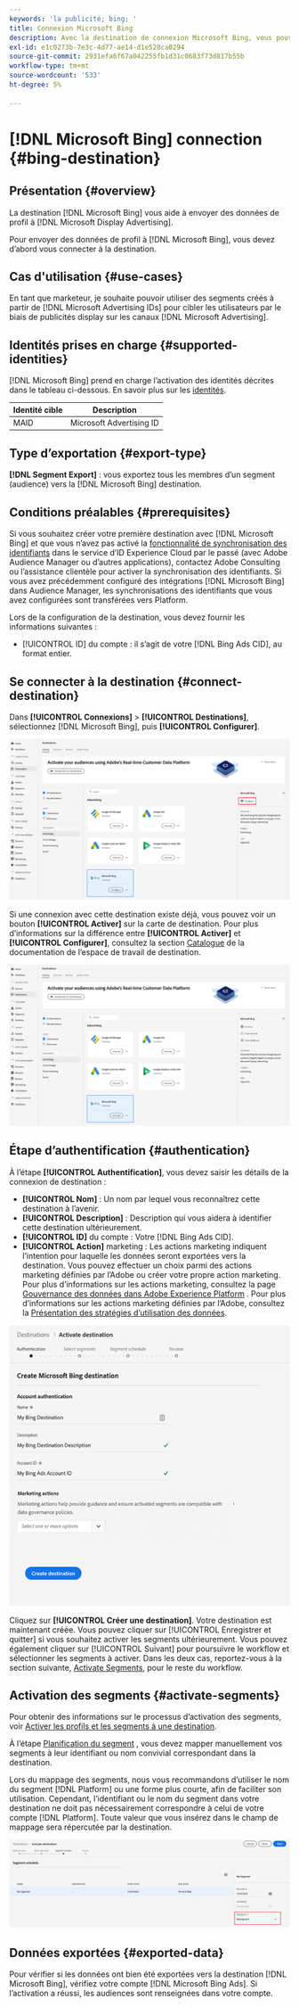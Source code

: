 ```yaml
---
keywords: 'la publicité; bing; '
title: Connexion Microsoft Bing
description: Avec la destination de connexion Microsoft Bing, vous pouvez exécuter le reciblage et l’audience des campagnes numériques ciblées sur Microsoft Display Advertising.
exl-id: e1c0273b-7e3c-4d77-ae14-d1e528ca0294
source-git-commit: 2931efa6f67a042255fb1d31c0683f73d817b55b
workflow-type: tm+mt
source-wordcount: '533'
ht-degree: 5%

---
```


# [!DNL Microsoft Bing] connection  {#bing-destination}

## Présentation {#overview}

La destination [!DNL Microsoft Bing] vous aide à envoyer des données de profil à [!DNL Microsoft Display Advertising].

Pour envoyer des données de profil à [!DNL Microsoft Bing], vous devez d’abord vous connecter à la destination.

## Cas d&#39;utilisation {#use-cases}

En tant que marketeur, je souhaite pouvoir utiliser des segments créés à partir de [!DNL Microsoft Advertising IDs] pour cibler les utilisateurs par le biais de publicités display sur les canaux [!DNL Microsoft Advertising].

## Identités prises en charge {#supported-identities}

[!DNL Microsoft Bing] prend en charge l’activation des identités décrites dans le tableau ci-dessous. En savoir plus sur les [identités](/help/identity-service/namespaces.md).

| Identité cible | Description |
|---|---|
| MAID | Microsoft Advertising ID |

## Type d’exportation {#export-type}

**[!DNL Segment Export]** : vous exportez tous les membres d’un segment (audience) vers la  [!DNL Microsoft Bing] destination.

## Conditions préalables {#prerequisites}

Si vous souhaitez créer votre première destination avec [!DNL Microsoft Bing] et que vous n’avez pas activé la [fonctionnalité de synchronisation des identifiants](https://experienceleague.adobe.com/docs/id-service/using/id-service-api/methods/idsync.html) dans le service d’ID Experience Cloud par le passé (avec Adobe Audience Manager ou d’autres applications), contactez Adobe Consulting ou l’assistance clientèle pour activer la synchronisation des identifiants. Si vous avez précédemment configuré des intégrations [!DNL Microsoft Bing] dans Audience Manager, les synchronisations des identifiants que vous avez configurées sont transférées vers Platform.

Lors de la configuration de la destination, vous devez fournir les informations suivantes :

* [!UICONTROL ID] du compte : il s’agit de votre  [!DNL Bing Ads CID], au format entier.

## Se connecter à la destination {#connect-destination}

Dans **[!UICONTROL Connexions]** > **[!UICONTROL Destinations]**, sélectionnez [!DNL Microsoft Bing], puis **[!UICONTROL Configurer]**.

![Configuration de la destination Microsoft Bing](../../assets/catalog/advertising/bing/configure.png)

Si une connexion avec cette destination existe déjà, vous pouvez voir un bouton **[!UICONTROL Activer]** sur la carte de destination. Pour plus d’informations sur la différence entre **[!UICONTROL Activer]** et **[!UICONTROL Configurer]**, consultez la section [Catalogue](../../ui/destinations-workspace.md#catalog) de la documentation de l’espace de travail de destination.

![Activation de la destination Microsoft Bing](../../assets/catalog/advertising/bing/activate.png)

## Étape d’authentification {#authentication}

À l’étape **[!UICONTROL Authentification]**, vous devez saisir les détails de la connexion de destination :

* **[!UICONTROL Nom]** : Un nom par lequel vous reconnaîtrez cette destination à l’avenir.
* **[!UICONTROL Description]** : Description qui vous aidera à identifier cette destination ultérieurement.
* **[!UICONTROL ID]** du compte : Votre  [!DNL Bing Ads CID].
* **[!UICONTROL Action]** marketing : Les actions marketing indiquent l’intention pour laquelle les données seront exportées vers la destination. Vous pouvez effectuer un choix parmi des actions marketing définies par l’Adobe ou créer votre propre action marketing. Pour plus d’informations sur les actions marketing, consultez la page [Gouvernance des données dans Adobe Experience Platform](../../../data-governance/policies/overview.md) . Pour plus d’informations sur les actions marketing définies par l’Adobe, consultez la [Présentation des stratégies d’utilisation des données](../../../data-governance/policies/overview.md).

![Authentification de destination Microsoft Bing](../../assets/catalog/advertising/bing/authentication.png)

Cliquez sur **[!UICONTROL Créer une destination]**. Votre destination est maintenant créée. Vous pouvez cliquer sur [!UICONTROL Enregistrer et quitter] si vous souhaitez activer les segments ultérieurement. Vous pouvez également cliquer sur [!UICONTROL Suivant] pour poursuivre le workflow et sélectionner les segments à activer. Dans les deux cas, reportez-vous à la section suivante, [Activate Segments](#activate-segments), pour le reste du workflow.

## Activation des segments {#activate-segments}

Pour obtenir des informations sur le processus d’activation des segments, voir [Activer les profils et les segments à une destination](../../ui/activate-destinations.md#select-attributes).

À l’étape [Planification du segment](../../ui/activate-destinations.md#segment-schedule) , vous devez mapper manuellement vos segments à leur identifiant ou nom convivial correspondant dans la destination.

Lors du mappage des segments, nous vous recommandons d’utiliser le nom du segment [!DNL Platform] ou une forme plus courte, afin de faciliter son utilisation. Cependant, l’identifiant ou le nom du segment dans votre destination ne doit pas nécessairement correspondre à celui de votre compte [!DNL Platform]. Toute valeur que vous insérez dans le champ de mappage sera répercutée par la destination.

![Identifiant de mappage de segment](../../assets/common/segment-mapping-id.png)

## Données exportées {#exported-data}

Pour vérifier si les données ont bien été exportées vers la destination [!DNL Microsoft Bing], vérifiez votre compte [!DNL Microsoft Bing Ads]. Si l’activation a réussi, les audiences sont renseignées dans votre compte.
